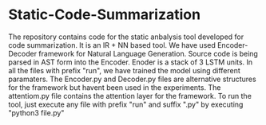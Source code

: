# Static-Code-Summarization
The repository contains code for the static anbalysis tool developed for code summarization.
It is an IR + NN based tool.
We have used Encoder-Decoder framework for Natural Language Generation.
Source code is being parsed in AST form into the Encoder.
Enoder is a stack of 3 LSTM units.
In all the files with prefix "run", we have trained the model using different paramaters.
The Encoder.py and Decoder.py files are alternative structures for the framework but havent been used in the experiments.
The attentiom.py file contains the attention layer for the framework.
To run the tool, just execute any file with prefix "run" and suffix ".py" by executing "python3 file.py"
